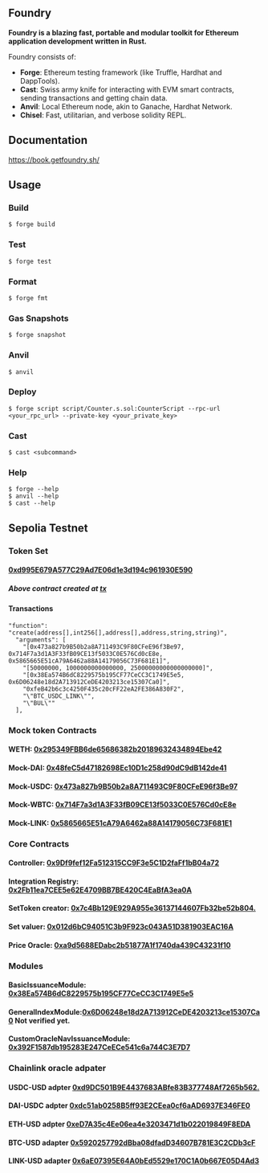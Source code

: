 ## Foundry

**Foundry is a blazing fast, portable and modular toolkit for Ethereum application development written in Rust.**

Foundry consists of:

-   **Forge**: Ethereum testing framework (like Truffle, Hardhat and DappTools).
-   **Cast**: Swiss army knife for interacting with EVM smart contracts, sending transactions and getting chain data.
-   **Anvil**: Local Ethereum node, akin to Ganache, Hardhat Network.
-   **Chisel**: Fast, utilitarian, and verbose solidity REPL.

## Documentation

https://book.getfoundry.sh/

## Usage

### Build

```shell
$ forge build
```

### Test

```shell
$ forge test
```

### Format

```shell
$ forge fmt
```

### Gas Snapshots

```shell
$ forge snapshot
```

### Anvil

```shell
$ anvil
```

### Deploy

```shell
$ forge script script/Counter.s.sol:CounterScript --rpc-url <your_rpc_url> --private-key <your_private_key>
```

### Cast

```shell
$ cast <subcommand>
```

### Help

```shell
$ forge --help
$ anvil --help
$ cast --help
```
## Sepolia Testnet

### Token Set

#### [0xd995E679A577C29Ad7E06d1e3d194c961930E590](https://sepolia.etherscan.io/address/0xd995E679A577C29Ad7E06d1e3d194c961930E590)
##### Above contract created at [tx](https://sepolia.etherscan.io/tx/0x9514876761298121a18502ac509d654e5df1eff1b7f1b12a34f9b82b5d6bc953)

####    Transactions
    "function": "create(address[],int256[],address[],address,string,string)",
      "arguments": [
        "[0x473a827b9B50b2a8A711493C9F80CFeE96f3Be97, 0x714F7a3d1A3F33fB09CE13f5033C0E576Cd0cE8e, 0x5865665E51cA79A6462a88A14179056C73F681E1]",
        "[50000000, 1000000000000000, 25000000000000000000]",
        "[0x38Ea574B6dC8229575b195CF77CeCC3C1749E5e5, 0x6D06248e18d2A713912CeDE4203213ce15307Ca0]",
        "0xfeB42b6c3c4250F435c20cFF22eA2FE386A830F2",
        "\"BTC_USDC_LINK\"",
        "\"BUL\""
      ],


### Mock token Contracts

#### WETH: [0x295349FBB6de65686382b20189632434894Ebe42](https://sepolia.etherscan.io/address/0x295349FBB6de65686382b20189632434894Ebe42)

#### Mock-DAI: [0x48feC5d47182698Ec10D1c258d90dC9dB142de41](https://sepolia.etherscan.io/address/0x48feC5d47182698Ec10D1c258d90dC9dB142de41)

#### Mock-USDC: [0x473a827b9B50b2a8A711493C9F80CFeE96f3Be97](https://sepolia.etherscan.io/address/0x473a827b9B50b2a8A711493C9F80CFeE96f3Be97)

#### Mock-WBTC: [0x714F7a3d1A3F33fB09CE13f5033C0E576Cd0cE8e](https://sepolia.etherscan.io/address/0x714F7a3d1A3F33fB09CE13f5033C0E576Cd0cE8e)

#### Mock-LINK: [0x5865665E51cA79A6462a88A14179056C73F681E1](https://sepolia.etherscan.io/address/0x5865665E51cA79A6462a88A14179056C73F681E1)

### Core Contracts

#### Controller: [0x9Df9fef12Fa512315CC9F3e5C1D2faFf1bB04a72](https://sepolia.etherscan.io/address/0x9Df9fef12Fa512315CC9F3e5C1D2faFf1bB04a72)

#### Integration Registry: [0x2Fb11ea7CEE5e62E4709BB7BE420C4EaBfA3ea0A](https://sepolia.etherscan.io/address/0x2Fb11ea7CEE5e62E4709BB7BE420C4EaBfA3ea0A)

#### SetToken creator: [0x7c4Bb129E929A955e36137144607Fb32be52b804.](https://sepolia.etherscan.io/address/0x7c4Bb129E929A955e36137144607Fb32be52b804)

#### Set valuer: [0x012d6bC94051C3b9F923c043A51D381903EAC16A](https://sepolia.etherscan.io/address/0x012d6bC94051C3b9F923c043A51D381903EAC16A)

#### Price Oracle: [0xa9d5688EDabc2b51877A1f1740da439C43231f10](https://sepolia.etherscan.io/address/0xa9d5688EDabc2b51877A1f1740da439C43231f10)

### Modules

#### BasicIssuanceModule: [0x38Ea574B6dC8229575b195CF77CeCC3C1749E5e5](https://sepolia.etherscan.io/address/0x38Ea574B6dC8229575b195CF77CeCC3C1749E5e5)

#### GeneralIndexModule:[0x6D06248e18d2A713912CeDE4203213ce15307Ca0](https://sepolia.etherscan.io/address/0x6D06248e18d2A713912CeDE4203213ce15307Ca0) Not verified yet.

#### CustomOracleNavIssuanceModule: [0x392F1587db195283E247CeECe541c6a744C3E7D7](https://sepolia.etherscan.io/address/0x392f1587db195283e247ceece541c6a744c3e7d7)

### Chainlink oracle adpater

#### USDC-USD adpter [0xd9DC501B9E4437683ABfe83B377748Af7265b562.](https://sepolia.etherscan.io/address/0xd9DC501B9E4437683ABfe83B377748Af7265b562.)

#### DAI-USDC adpter [0xdc51ab0258B5ff93E2CEea0cf6aAD6937E346FE0](https://sepolia.etherscan.io/address/0xdc51ab0258B5ff93E2CEea0cf6aAD6937E346FE0)

#### ETH-USD adpter [0xeD7A35c4Ee06ea4e3203471d1b022019849F8EDA](https://sepolia.etherscan.io/address/0xeD7A35c4Ee06ea4e3203471d1b022019849F8EDA)

#### BTC-USD adapter [0x5920257792dBba08dfadD34607B781E3C2CDb3cF](https://sepolia.etherscan.io/address/0x5920257792dbba08dfadd34607b781e3c2cdb3cf)

#### LINK-USD adapter [0x6aE07395E64A0bEd5529e170C1A0b667E05D4Ad3](https://sepolia.etherscan.io/address/0x6aE07395E64A0bEd5529e170C1A0b667E05D4Ad3)
